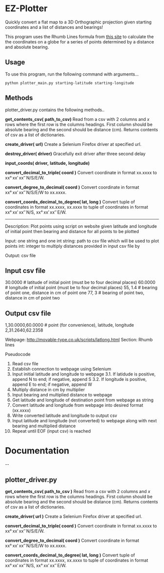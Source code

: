 # EZ-Plotter
Quickly convert a flat map to a 3D Orthographic projection given starting coordinates and a list of distances and bearings!

This program uses the Rhumb Lines formula from [this site](http://movable-type.co.uk/scripts/latlong.html) to calculate the the coordinates on a globe for a series of points determined by a distance and absolute bearing.

## Usage
To use this program, run the following command with arguments...

	python plotter_main.py starting-latitude starting-longitude

## Methods
plotter_driver.py contains the following methods..

**get_contents_csv(**
	**path_to_csv)**
Read from a csv with 2 columns and *x* rows where the first row is the columns headings. First column should be absolute bearing and the second should be distance (cm). Returns contents of csv as a list of dictionaries.

**create_driver(**
	**url)**
Create a Selenium Firefox driver at specified url.

**destroy_driver(**
	**driver)**
Gracefully exit driver after three second delay

**input_coords(**
	**driver,**
	**latitude,**
	**longitude)**


**convert_decimal_to_triple( coord )**
Convert coordinate in format xx.xxxx to xx° xx′ xx″ N/S/E/W.

**convert_degree_to_decimal( coord )**
Convert coordinate in format xx° xx′ xx″ N/S/E/W to xx.xxxx.

**convert_coords_decimal_to_degree( lat, long )**
Convert tuple of coordinates in format xx.xxxx, xx.xxxx to tuple of coordinates in format xx° xx′ xx″ N/S, xx° xx′ xx″ E/W.
 
-----

Description: Plot points using script on website given latitude and longitude of initial point then bearing and distance for all points to be plotted

Input: one string and one int
	string: path to csv file which will be used to plot points
	int: integer to multiply distances provided in input csv file by

Output: csv file

Input csv file
--------------
30.0000 # latitude of initial point (must be to four decimal places)
60.0000 # longitude of initial point (must be to four decimal places)
55, 1.4 # bearing of point one, distance in cm of point one
77, 3 # bearing of point two, distance in cm of point two

Output csv file
---------------
1,30.0000,60.0000 # point (for convenience), latitude, longitude
2,31.2640,62.2358

Webpage: http://movable-type.co.uk/scripts/latlong.html
Section: Rhumb lines

Pseudocode
1. Read csv file
2. Establish connection to webpage using Selenium
3. Input initial latitude and longitude to webpage
 3.1. If latidude is positive, append N to end; if negative, append S
 3.2. If longitude is positive, append E to end; if negative, append W
4. Multiply distance in cm by multiplier
5. Input bearing and multiplied distance to webpage
6. Get latitude and longitude of destination point from webpage as string
7. Convert latitude and longitude from webpage into desired format (xx.xxxx)
8. Write converted latitude and longitude to output csv
9. Input latitude and longitude (not converted) to webpage along with next bearing and multiplied distance
10. Repeat until EOF (input csv) is reached

# Documentation
--
## plotter_driver.py
**get_contents_csv( path_to_csv )**
Read from a csv with 2 columns and *x* rows where the first row is the columns headings. First column should be absolute bearing and the second should be distance (cm). Returns contents of csv as a list of dictionaries.

**create_driver( url )**
Create a Selenium Firefox driver at specified url.

**convert_decimal_to_triple( coord )**
Convert coordinate in format xx.xxxx to xx° xx′ xx″ N/S/E/W.

**convert_degree_to_decimal( coord )**
Convert coordinate in format xx° xx′ xx″ N/S/E/W to xx.xxxx.

**convert_coords_decimal_to_degree( lat, long )**
Convert tuple of coordinates in format xx.xxxx, xx.xxxx to tuple of coordinates in format xx° xx′ xx″ N/S, xx° xx′ xx″ E/W.

